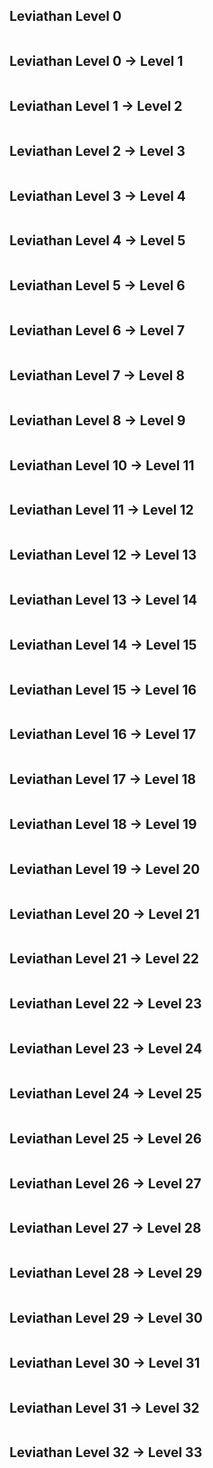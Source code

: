 ## Leviathan Level 0


```
```

## Leviathan Level 0 → Level 1


```
```

## Leviathan Level 1 → Level 2


```
```

## Leviathan Level 2 → Level 3


```
```

## Leviathan Level 3 → Level 4


```
```

## Leviathan Level 4 → Level 5


```
```

## Leviathan Level 5 → Level 6


```
```

## Leviathan Level 6 → Level 7


```
```

## Leviathan Level 7 → Level 8


```
```

## Leviathan Level 8 → Level 9


```
```

## Leviathan Level 10 → Level 11


```
```

## Leviathan Level 11 → Level 12


```
```

## Leviathan Level 12 → Level 13


```
```

## Leviathan Level 13 → Level 14


```
```

## Leviathan Level 14 → Level 15


```
```

## Leviathan Level 15 → Level 16


```
```

## Leviathan Level 16 → Level 17


```
```

## Leviathan Level 17 → Level 18


```
```

## Leviathan Level 18 → Level 19


```
```

## Leviathan Level 19 → Level 20


```
```

## Leviathan Level 20 → Level 21


```
```

## Leviathan Level 21 → Level 22


```
```

## Leviathan Level 22 → Level 23


```
```

## Leviathan Level 23 → Level 24


```
```

## Leviathan Level 24 → Level 25


```
```

## Leviathan Level 25 → Level 26


```
```

## Leviathan Level 26 → Level 27


```
```

## Leviathan Level 27 → Level 28


```
```

## Leviathan Level 28 → Level 29


```
```

## Leviathan Level 29 → Level 30


```
```

## Leviathan Level 30 → Level 31


```
```

## Leviathan Level 31 → Level 32


```
```

## Leviathan Level 32 → Level 33


```
```

